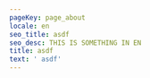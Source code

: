 ```yaml
---
pageKey: page_about
locale: en
seo_title: asdf
seo_desc: THIS IS SOMETHING IN EN
title: asdf
text: ' asdf'
---
```



